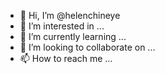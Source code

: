 - 👋 Hi, I’m @helenchineye
- 👀 I’m interested in ...
- 🌱 I’m currently learning ...
- 💞️ I’m looking to collaborate on ...
- 📫 How to reach me ...

<!---
helenchineye/helenchineye is a ✨ special ✨ repository because its `README.md` (this file) appears on your GitHub profile.
You can click the Preview link to take a look at your changes.
--->
